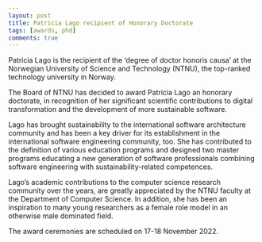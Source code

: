 ```yaml
---
layout: post
title: Patricia Lago recipient of Honorary Doctorate
tags: [awards, phd]
comments: true
---
```


Patricia Lago is the recipient of the ‘degree of doctor honoris causa’ at the Norwegian University of Science and Technology (NTNU), the top-ranked technology university in Norway.

The Board of NTNU has decided to award Patricia Lago an honorary doctorate, in recognition of her significant scientific contributions to digital transformation and the development of more sustainable software.

Lago has brought sustainability to the international software architecture community and has been a key driver for its establishment in the international software engineering community, too. She has contributed to the definition of various education programs and designed two master programs educating a new generation of software professionals combining software engineering with sustainability-related competences.

Lago’s academic contributions to the computer science research community over the years, are greatly appreciated by the NTNU faculty at the Department of Computer Science. In addition, she has been an inspiration to many young researchers as a female role model in an otherwise male dominated field.

The award ceremonies are scheduled on 17-18 November 2022.